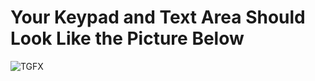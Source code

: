 # Your Keypad and Text Area Should Look Like the Picture Below


![TGFX](https://user-images.githubusercontent.com/78253199/154833377-de14c51b-4c81-448b-9f4f-59aac16685bf.png)
